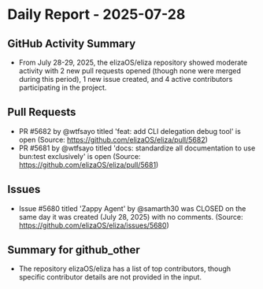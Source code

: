 # Daily Report - 2025-07-28

## GitHub Activity Summary
- From July 28-29, 2025, the elizaOS/eliza repository showed moderate activity with 2 new pull requests opened (though none were merged during this period), 1 new issue created, and 4 active contributors participating in the project.

## Pull Requests
- PR #5682 by @wtfsayo titled 'feat: add CLI delegation debug tool' is open (Source: https://github.com/elizaOS/eliza/pull/5682)
- PR #5681 by @wtfsayo titled 'docs: standardize all documentation to use bun:test exclusively' is open (Source: https://github.com/elizaOS/eliza/pull/5681)

## Issues
- Issue #5680 titled 'Zappy Agent' by @samarth30 was CLOSED on the same day it was created (July 28, 2025) with no comments. (Source: https://github.com/elizaOS/eliza/issues/5680)

## Summary for github_other
- The repository elizaOS/eliza has a list of top contributors, though specific contributor details are not provided in the input.